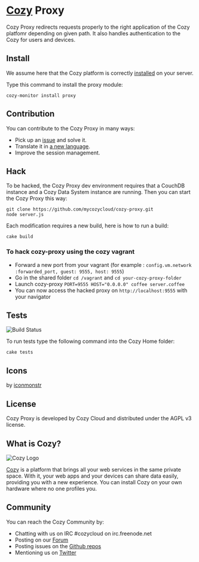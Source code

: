 
# [Cozy](http://cozy.io) Proxy

Cozy Proxy redirects requests properly to the right application of the Cozy
platfomr depending on given path. It also handles authentication to the Cozy
for users and devices.

## Install

We assume here that the Cozy platform is correctly [installed](https://raw.github.com/mycozycloud/cozy-setup/gh-pages/assets/images/happycloud.png)
 on your server.

Type this command to install the proxy module:

    cozy-monitor install proxy

## Contribution

You can contribute to the Cozy Proxy in many ways:

* Pick up an [issue](https://github.com/mycozycloud/cozy-proxy/issues?state=open) and solve it.
* Translate it in [a new language](https://github.com/mycozycloud/cozy-proxy/tree/master/client/app/locales).
* Improve the session management.

## Hack

To be hacked, the Cozy Proxy dev environment requires that a CouchDB instance
and a Cozy Data System instance are running. Then you can start the Cozy Proxy
this way:

    git clone https://github.com/mycozycloud/cozy-proxy.git
    node server.js

Each modification requires a new build, here is how to run a build:

    cake build

### To hack cozy-proxy using the cozy vagrant

- Forward a new port from your vagrant (for example : `config.vm.network :forwarded_port, guest: 9555, host: 9555`)
- Go in the shared folder `cd /vagrant` and `cd your-cozy-proxy-folder`
- Launch cozy-proxy `PORT=9555 HOST="0.0.0.0" coffee server.coffee`
- You can now access the hacked proxy on `http://localhost:9555` with your navigator

## Tests

![Build
Status](https://travis-ci.org/mycozycloud/cozy-proxy.png?branch=master)

To run tests type the following command into the Cozy Home folder:

    cake tests

## Icons

by [iconmonstr](http://iconmonstr.com/)

## License

Cozy Proxy is developed by Cozy Cloud and distributed under the AGPL v3 license.

## What is Cozy?

![Cozy Logo](https://raw.github.com/mycozycloud/cozy-setup/gh-pages/assets/images/happycloud.png)

[Cozy](http://cozy.io) is a platform that brings all your web services in the
same private space.  With it, your web apps and your devices can share data
easily, providing you with a new experience. You can install Cozy on your own
hardware where no one profiles you. 

## Community 

You can reach the Cozy Community by:

* Chatting with us on IRC #cozycloud on irc.freenode.net
* Posting on our [Forum](https://forum.cozy.io/)
* Posting issues on the [Github repos](https://github.com/cozy/)
* Mentioning us on [Twitter](http://twitter.com/mycozycloud)
